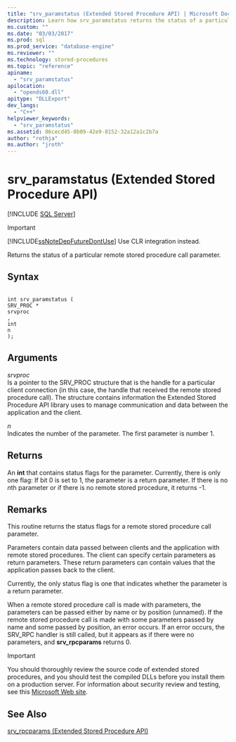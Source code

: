 ```yaml
---
title: "srv_paramstatus (Extended Stored Procedure API) | Microsoft Docs"
description: Learn how srv_paramstatus returns the status of a particular remote stored procedure call parameter.
ms.custom: ""
ms.date: "03/03/2017"
ms.prod: sql
ms.prod_service: "database-engine"
ms.reviewer: ""
ms.technology: stored-procedures
ms.topic: "reference"
apiname: 
  - "srv_paramstatus"
apilocation: 
  - "opends60.dll"
apitype: "DLLExport"
dev_langs: 
  - "C++"
helpviewer_keywords: 
  - "srv_paramstatus"
ms.assetid: 86cecd45-0b09-42e9-8152-32a12a1c2b7a
author: "rothja"
ms.author: "jroth"
---
```

# srv_paramstatus (Extended Stored Procedure API)
 [!INCLUDE [SQL Server](../../includes/applies-to-version/sqlserver.md)]
    
> [!IMPORTANT]  
>  [!INCLUDE[ssNoteDepFutureDontUse](../../includes/ssnotedepfuturedontuse-md.md)] Use CLR integration instead.  
  
 Returns the status of a particular remote stored procedure call parameter.  
  
## Syntax  
  
```  
  
int srv_paramstatus (  
SRV_PROC *  
srvproc  
,  
int  
n   
);  
```  
  
## Arguments  
 *srvproc*  
 Is a pointer to the SRV_PROC structure that is the handle for a particular client connection (in this case, the handle that received the remote stored procedure call). The structure contains information the Extended Stored Procedure API library uses to manage communication and data between the application and the client.  
  
 *n*  
 Indicates the number of the parameter. The first parameter is number 1.  
  
## Returns  
 An **int** that contains status flags for the parameter. Currently, there is only one flag: If bit 0 is set to 1, the parameter is a return parameter. If there is no *n*th parameter or if there is no remote stored procedure, it returns -1.  
  
## Remarks  
 This routine returns the status flags for a remote stored procedure call parameter.  
  
 Parameters contain data passed between clients and the application with remote stored procedures. The client can specify certain parameters as return parameters. These return parameters can contain values that the application passes back to the client.  
  
 Currently, the only status flag is one that indicates whether the parameter is a return parameter.  
  
 When a remote stored procedure call is made with parameters, the parameters can be passed either by name or by position (unnamed). If the remote stored procedure call is made with some parameters passed by name and some passed by position, an error occurs. If an error occurs, the SRV_RPC handler is still called, but it appears as if there were no parameters, and **srv_rpcparams** returns 0.  
  
> [!IMPORTANT]  
>  You should thoroughly review the source code of extended stored procedures, and you should test the compiled DLLs before you install them on a production server. For information about security review and testing, see this [Microsoft Web site](https://go.microsoft.com/fwlink/?LinkID=54761&amp;clcid=0x409https://msdn.microsoft.com/security/).  
  
## See Also  
 [srv_rpcparams &#40;Extended Stored Procedure API&#41;](../../relational-databases/extended-stored-procedures-reference/srv-rpcparams-extended-stored-procedure-api.md)  
  
  
